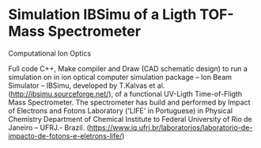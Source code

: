 # Simulation IBSimu of a Ligth TOF-Mass Spectrometer 
Computational Ion Optics

Full code C++, Make compiler and Draw (CAD schematic design) to run a simulation on in ion optical computer simulation package – Ion Beam Simulator – IBSimu, developed by T.Kalvas et al. (http://ibsimu.sourceforge.net/), of a functional UV-Ligth Time-of-Fligth Mass Spectrometer.
The spectrometer has build and performed by Impact of Electrons and Fotons Laboratory ('LIFE' in Portuguese) in Physical Chemistry Department of Chemical Institute to Federal University of Rio de Janeiro – UFRJ.- Brazil.
(https://www.iq.ufrj.br/laboratorios/laboratorio-de-impacto-de-fotons-e-eletrons-life/)
